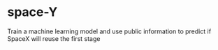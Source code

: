 # space-Y
Train a machine learning model and use public information to predict if SpaceX will reuse the first stage
